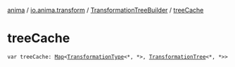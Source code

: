 [anima](../../index.md) / [io.anima.transform](../index.md) / [TransformationTreeBuilder](index.md) / [treeCache](./tree-cache.md)

# treeCache

`var treeCache: `[`Map`](https://kotlinlang.org/api/latest/jvm/stdlib/kotlin.collections/-map/index.html)`<`[`TransformationType`](../-transformation-type.md)`<*, *>, `[`TransformationTree`](../-transformation-tree/index.md)`<*, *>>`